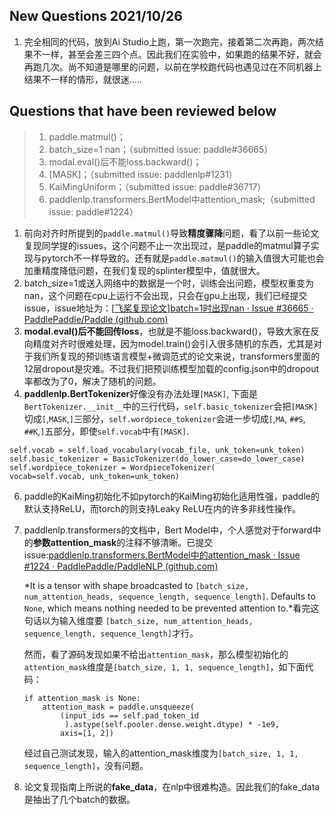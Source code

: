 



## New Questions  2021/10/26 

1. 完全相同的代码，放到Ai Studio上跑，第一次跑完，接着第二次再跑，两次结果不一样，甚至会差三四个点。因此我们在实验中，如果跑的结果不好，就会再跑几次。尚不知道是哪里的问题，以前在学校跑代码也遇见过在不同机器上结果不一样的情形，就很迷.....



## Questions that have been reviewed below

>1. paddle.matmul()；
>2. batch_size=1  nan；（submitted issue: paddle#36665）
>3. modal.eval()后不能loss.backward()；
>4. [MASK]；（submitted issue: paddlenlp#1231）
>5. KaiMingUniform；（submitted issue: paddle#36717）
>6. paddlenlp.transformers.BertModel中attention_mask;（submitted issue: paddle#1224）

1. 前向对齐时所提到的`paddle.matmul()`导致**精度骤降**问题，看了以前一些论文复现同学提的issues，这个问题不止一次出现过，是paddle的matmul算子实现与pytorch不一样导致的。还有就是`paddle.matmul()`的输入值很大可能也会加重精度降低问题，在我们复现的splinter模型中，值就很大。
2. batch_size=1或送入网络中的数据是一个时，训练会出问题，模型权重变为nan，这个问题在cpu上运行不会出现，只会在gpu上出现，我们已经提交issue，issue地址为：[[飞桨复现论文\]batch=1时出现nan · Issue #36665 · PaddlePaddle/Paddle (github.com)](https://github.com/PaddlePaddle/Paddle/issues/36665)
3. **modal.eval()后不能回传loss**，也就是不能loss.backward()，导致大家在反向精度对齐时很难处理，因为model.train()会引入很多随机的东西，尤其是对于我们所复现的预训练语言模型+微调范式的论文来说，transformers里面的12层dropout是灾难。不过我们把预训练模型加载的config.json中的dropout率都改为了0，解决了随机的问题。
5. **paddlenlp.BertTokenizer**好像没有办法处理`[MASK]`, 下面是`BertTokenizer.__init__`中的三行代码，`self.basic_tokenizer`会把`[MASK]`切成`[`,`MASK`,`]`三部分，`self.wordpiece_tokenizer`会进一步切成`[`,`MA`, `##S`, `##K`,`]`五部分，即使`self.vocab`中有`[MASK]`.

```
self.vocab = self.load_vocabulary(vocab_file, unk_token=unk_token)
self.basic_tokenizer = BasicTokenizer(do_lower_case=do_lower_case)
self.wordpiece_tokenizer = WordpieceTokenizer(
vocab=self.vocab, unk_token=unk_token)
```

6. paddle的KaiMing初始化不如pytorch的KaiMing初始化适用性强，paddle的默认支持ReLU，而torch的则支持Leaky ReLU在内的许多非线性操作。

7. paddlenlp.transformers的文档中，Bert Model中，个人感觉对于forward中的**参数attention_mask**的注释不够清晰。已提交issue:[paddlenlp.transformers.BertModel中的attention_mask · Issue #1224 · PaddlePaddle/PaddleNLP (github.com)](https://github.com/PaddlePaddle/PaddleNLP/issues/1224)

   

   *It is a tensor with shape broadcasted to `[batch_size, num_attention_heads, sequence_length, sequence_length]`. Defaults to `None`, which means nothing needed to be prevented attention to.*看完这句话以为输入维度要 `[batch_size, num_attention_heads, sequence_length, sequence_length]`才行。

   

   然而，看了源码发现如果不给出`attention_mask`，那么模型初始化的`attention_mask`维度是`[batch_size, 1, 1, sequence_length]`，如下面代码：

   ```
   if attention_mask is None:
       attention_mask = paddle.unsqueeze(
           (input_ids == self.pad_token_id
            ).astype(self.pooler.dense.weight.dtype) * -1e9,
           axis=[1, 2])
   ```

   经过自己测试发现，输入的attention_mask维度为`[batch_size, 1, 1, sequence_length]`，没有问题。
   
8. 论文复现指南上所说的**fake_data**，在nlp中很难构造。因此我们的fake_data是抽出了几个batch的数据。